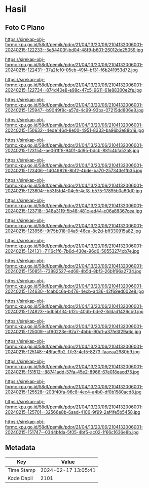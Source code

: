 # Hasil

## Foto C Plano

https://sirekap-obj-formc.kpu.go.id/58df/pemilu/pdpr/21/04/13/20/06/2104132006001-20240215-122233--5e54403f-bd04-48f9-b601-26012de25059.jpg

https://sirekap-obj-formc.kpu.go.id/58df/pemilu/pdpr/21/04/13/20/06/2104132006001-20240215-122431--37a2fcf0-05eb-49f4-bf31-f6b241953d72.jpg

https://sirekap-obj-formc.kpu.go.id/58df/pemilu/pdpr/21/04/13/20/06/2104132006001-20240215-122734--874d40e8-e98c-47c5-9611-61e88300e2fe.jpg

https://sirekap-obj-formc.kpu.go.id/58df/pemilu/pdpr/21/04/13/20/06/2104132006001-20240215-125947--b9049f8c-a57d-4c99-93ba-07215dd806e8.jpg

https://sirekap-obj-formc.kpu.go.id/58df/pemilu/pdpr/21/04/13/20/06/2104132006001-20240215-150632--4ede146d-8e00-4951-8333-ba96b3e88b19.jpg

https://sirekap-obj-formc.kpu.go.id/58df/pemilu/pdpr/21/04/13/20/06/2104132006001-20240215-123154--ae061ff8-9401-4d95-bdcb-881c4bfa52a8.jpg

https://sirekap-obj-formc.kpu.go.id/58df/pemilu/pdpr/21/04/13/20/06/2104132006001-20240215-123406--14049826-8bf2-4bde-ba70-257343e1fb35.jpg

https://sirekap-obj-formc.kpu.go.id/58df/pemilu/pdpr/21/04/13/20/06/2104132006001-20240215-123604--b53f5fd4-04e5-4cf8-b575-17895b0a60d0.jpg

https://sirekap-obj-formc.kpu.go.id/58df/pemilu/pdpr/21/04/13/20/06/2104132006001-20240215-123718--348a3119-5b48-481c-ad44-c06a88367cea.jpg

https://sirekap-obj-formc.kpu.go.id/58df/pemilu/pdpr/21/04/13/20/06/2104132006001-20240215-123956--9f75b018-04a5-46ca-8c2d-bff330915a82.jpg

https://sirekap-obj-formc.kpu.go.id/58df/pemilu/pdpr/21/04/13/20/06/2104132006001-20240215-124131--7116c1f6-7b6d-430e-96d6-50553274cb7e.jpg

https://sirekap-obj-formc.kpu.go.id/58df/pemilu/pdpr/21/04/13/20/06/2104132006001-20240215-150851--73882527-ed68-4b5d-8bf3-26b1f96a2734.jpg

https://sirekap-obj-formc.kpu.go.id/58df/pemilu/pdpr/21/04/13/20/06/2104132006001-20240215-124630--fcab0c6a-b476-4ecb-a436-42f69ed002e8.jpg

https://sirekap-obj-formc.kpu.go.id/58df/pemilu/pdpr/21/04/13/20/06/2104132006001-20240215-124823--bdb5b134-b12c-40db-bde2-3ddad1426cb0.jpg

https://sirekap-obj-formc.kpu.go.id/58df/pemilu/pdpr/21/04/13/20/06/2104132006001-20240215-125009--cf90223e-92a7-4bbb-90c1-a37fe3f29a6c.jpg

https://sirekap-obj-formc.kpu.go.id/58df/pemilu/pdpr/21/04/13/20/06/2104132006001-20240215-125148--46fae9b2-f7e3-4cf5-8273-faaeaa2980b9.jpg

https://sirekap-obj-formc.kpu.go.id/58df/pemilu/pdpr/21/04/13/20/06/2104132006001-20240215-151512--88741add-57fa-45e2-8966-67e018eacd75.jpg

https://sirekap-obj-formc.kpu.go.id/58df/pemilu/pdpr/21/04/13/20/06/2104132006001-20240215-125528--203f40fa-96c8-4ec4-a4b0-df0b1580acd8.jpg

https://sirekap-obj-formc.kpu.go.id/58df/pemilu/pdpr/21/04/13/20/06/2104132006001-20240215-125701--32566e8b-6aad-4106-9f99-2af4fe5b5458.jpg

https://sirekap-obj-formc.kpu.go.id/58df/pemilu/pdpr/21/04/13/20/06/2104132006001-20240215-151747--0344bfda-5f05-4bf5-ac02-1f66c1636e8b.jpg


## Metadata

| Key        | Value               |
| ---------- | ------------------- |
| Time Stamp | 2024-02-17 13:05:41 |
| Kode Dapil | 2101                |



